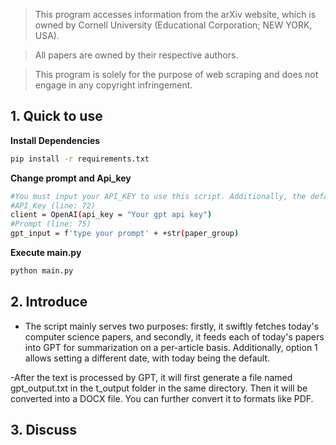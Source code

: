 >This program accesses information from the arXiv website, which is owned by Cornell
>University (Educational Corporation; NEW YORK, USA).

>All papers are owned by their respective authors.

>This program is solely for the purpose of web scraping and does not engage in any
>copyright infringement.




## 1. Quick to use

**Install Dependencies**
```bash
pip install -r requirements.txt
```

**Change prompt and Api_key**
```bash
#You must input your API_KEY to use this script. Additionally, the default PROMPT is set to Chinese. If you need another language, please modify it accordingly.
#API_Key (line: 72)
client = OpenAI(api_key = "Your gpt api key")
#Prompt (line: 75)
gpt_input = f'type your prompt' + +str(paper_group)
```

**Execute main.py**
```bash
python main.py
```

## 2. Introduce
- The script mainly serves two purposes: firstly, it swiftly fetches today's computer science papers, and secondly, it feeds each of today's papers into GPT for summarization on a per-article basis. Additionally, option 1 allows setting a different date, with today being the default.

-After the text is processed by GPT, it will first generate a file named gpt_output.txt in the t_output folder in the same directory. Then it will be converted into a DOCX file. You can further convert it to formats like PDF.

## 3. Discuss



